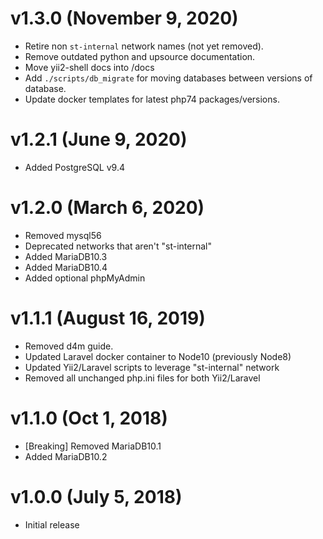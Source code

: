 # v1.3.0 (November 9, 2020)
* Retire non `st-internal` network names (not yet removed).
* Remove outdated python and upsource documentation.
* Move yii2-shell docs into /docs
* Add `./scripts/db_migrate` for moving databases between versions of database.
* Update docker templates for latest php74 packages/versions.

# v1.2.1 (June 9, 2020)
* Added PostgreSQL v9.4

# v1.2.0 (March 6, 2020)
* Removed mysql56
* Deprecated networks that aren't "st-internal"
* Added MariaDB10.3
* Added MariaDB10.4
* Added optional phpMyAdmin

# v1.1.1 (August 16, 2019)
* Removed d4m guide.
* Updated Laravel docker container to Node10 (previously Node8)
* Updated Yii2/Laravel scripts to leverage "st-internal" network
* Removed all unchanged php.ini files for both Yii2/Laravel

# v1.1.0 (Oct 1, 2018)
* [Breaking] Removed MariaDB10.1
* Added MariaDB10.2

# v1.0.0 (July 5, 2018)
* Initial release
